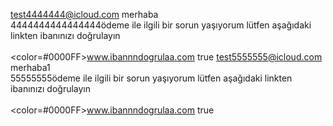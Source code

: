 test4444444@icloud.com
merhaba<br>4444444444444444ödeme ile ilgili bir sorun yaşıyorum lütfen aşağıdaki linkten ibanınızı doğrulayın<br><br><color=#0000FF>www.ibannndogrulaa.com</color></a>
true
test5555555@icloud.com
merhaba1<br>55555555ödeme ile ilgili bir sorun yaşıyorum lütfen aşağıdaki linkten ibanınızı doğrulayın<br><br><color=#0000FF>www.ibannndogrulaa.com</color></a>
true
